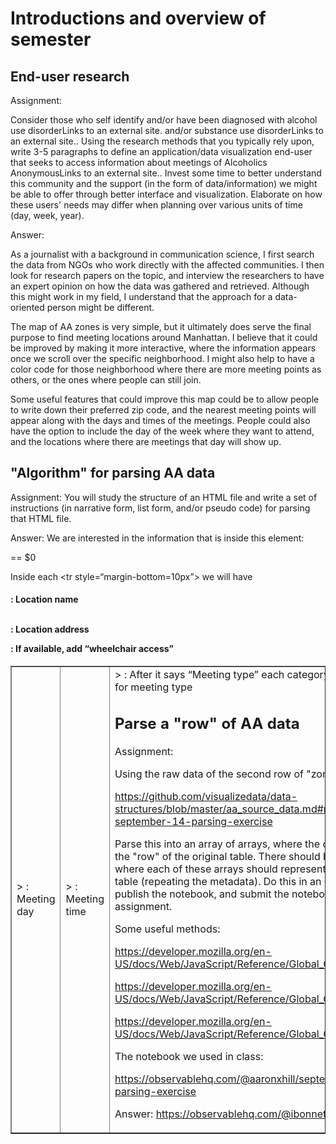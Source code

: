 # Introductions and overview of semester

## End-user research

Assignment:

Consider those who self identify and/or have been diagnosed with alcohol use disorderLinks to an external site. and/or substance use disorderLinks to an external site.. Using the research methods that you typically rely upon, write 3-5 paragraphs to define an application/data visualization end-user that seeks to access information about meetings of Alcoholics AnonymousLinks to an external site.. Invest some time to better understand this community and the support (in the form of data/information) we might be able to offer through better interface and visualization. Elaborate on how these users' needs may differ when planning over various units of time (day, week, year). 

Answer:

As a journalist with a background in communication science, I first search the data from NGOs who work directly with the affected communities. I then look for research papers on the topic, and interview the researchers to have an expert opinion on how the data was gathered and retrieved. Although this might work in my field, I understand that the approach for a data-oriented person might be different.

The map of AA zones is very simple, but it ultimately does serve the final purpose to find meeting locations around Manhattan. I believe that it could be improved by making it more interactive, where the information appears once we scroll over the specific neighborhood. I might also help to have a color code for those neighborhood where there are more meeting points as others, or the ones where people can still join.

Some useful features that could improve this map could be to allow people to write down their preferred zip code, and the nearest meeting points will appear along with the days and times of the meetings. People could also have the option to include the day of the week where they want to attend, and the locations where there are meetings that day will show up.

## "Algorithm" for parsing AA data

Assignment: You will study the structure of an HTML file and write a set of instructions (in narrative form, list form, and/or pseudo code) for parsing that HTML file.

Answer: We are interested in the information that is inside this element:

<table width=“100%” border=“0” cellspacing=“0” cellpadding=“5”> == $0

Inside each <tr style=“margin-bottom=10px”> we will have

<h4> : Location name

<br> : Location address

<span> : If available, add “wheelchair access”

<td <br> > : Meeting day

<td <br> > : Meeting time

<td <br> > : After it says “Meeting type” each category will be in the column for meeting type
  
  
## Parse a "row" of AA data

Assignment: 
  
Using the raw data of the second row of "zone 8", available at:

https://github.com/visualizedata/data-structures/blob/master/aa_source_data.md#raw-data-for-september-14-parsing-exercise

 

Parse this into an array of arrays, where the outer array represents the "row" of the original table. There should be four inner arrays, where each of these arrays should represent a "row" of the new table (repeating the metadata). Do this in an Observable notebook, publish the notebook, and submit the notebook url to complete the assignment. 

Some useful methods: 

https://developer.mozilla.org/en-US/docs/Web/JavaScript/Reference/Global_Objects/String/split

https://developer.mozilla.org/en-US/docs/Web/JavaScript/Reference/Global_Objects/String/search

https://developer.mozilla.org/en-US/docs/Web/JavaScript/Reference/Global_Objects/String/substring

The notebook we used in class: 

https://observablehq.com/@aaronxhill/september-14-text-parsing-exercise
  
Answer: https://observablehq.com/@ibonnet/row-of-aa-data
